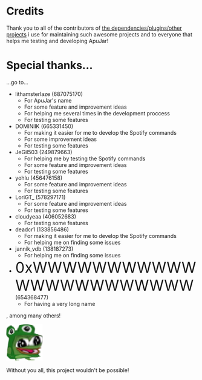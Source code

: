 # Credits

Thank you to all of the contributors of [the dependencies/plugins/other projects](https://blockydotjar.github.io/ApuJar-Website/getting-started/dependencies.html) i use for maintaining such awesome projects and to everyone that helps me testing and developing ApuJar!

# Special thanks...

...go to...

* lithamsterlaze (687075170)
    * For ApuJar's name
    * For some feature and improvement ideas
    * For helping me several times in the development proccess
    * For testing some features
* DOMINllK (665331450)
    * For making it easier for me to develop the Spotify commands
    * For some improvement ideas
    * For testing some features
* JeGil503 (249879663)
    * For helping me by testing the Spotify commands
    * For some feature and improvement ideas
    * For testing some features
* yohlu (456476158)
    * For some feature and improvement ideas
    * For testing some features
* LoriGT_ (578297171)
    * For some feature and improvement ideas
    * For testing some features
* cloudyeaa (406052683)
    * For testing some features
* deadcr1 (133856486)
    * For making it easier for me to develop the Spotify commands
    * For helping me on finding some issues
* jannik_vdb (138187273)
    * For helping me on finding some issues
* <span class="holyshithowlongisthisname">0xWWWWWWWWWWWWWWWWWWWWWWW</span> (654368477)
    * For having a very long name

, among many others!

![beepoHappy](https://raw.githubusercontent.com/BlockyDotJar/ApuJar-Website/main/docs/assets/images/beepoHappy.png)

Without you all, this project wouldn't be possible!

<style>
    .holyshithowlongisthisname {
        font-size: 39px;
    }
</style>